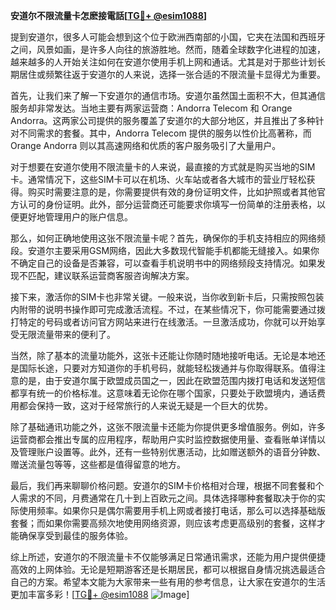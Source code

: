 **安道尔不限流量卡怎麽接電話[[TG💪+ @esim1088](https://t.me/s/esim1088)]**

提到安道尔，很多人可能会想到这个位于欧洲西南部的小国，它夹在法国和西班牙之间，风景如画，是许多人向往的旅游胜地。然而，随着全球数字化进程的加速，越来越多的人开始关注如何在安道尔使用手机上网和通话。尤其是对于那些计划长期居住或频繁往返于安道尔的人来说，选择一张合适的不限流量卡显得尤为重要。

首先，让我们来了解一下安道尔的通信市场。安道尔虽然国土面积不大，但其通信服务却非常发达。当地主要有两家运营商：Andorra Telecom 和 Orange Andorra。这两家公司提供的服务覆盖了安道尔的大部分地区，并且推出了多种针对不同需求的套餐。其中，Andorra Telecom 提供的服务以性价比高著称，而 Orange Andorra 则以其高速网络和优质的客户服务吸引了大量用户。

对于想要在安道尔使用不限流量卡的人来说，最直接的方式就是购买当地的SIM卡。通常情况下，这些SIM卡可以在机场、火车站或者各大城市的营业厅轻松获得。购买时需要注意的是，你需要提供有效的身份证明文件，比如护照或者其他官方认可的身份证明。此外，部分运营商还可能要求你填写一份简单的注册表格，以便更好地管理用户的账户信息。

那么，如何正确地使用这张不限流量卡呢？首先，确保你的手机支持相应的网络频段。安道尔主要采用GSM网络，因此大多数现代智能手机都能无缝接入。如果你不确定自己的设备是否兼容，可以查看手机说明书中的网络频段支持情况。如果发现不匹配，建议联系运营商客服咨询解决方案。

接下来，激活你的SIM卡也非常关键。一般来说，当你收到新卡后，只需按照包装内附带的说明书操作即可完成激活流程。不过，在某些情况下，你可能需要通过拨打特定的号码或者访问官方网站来进行在线激活。一旦激活成功，你就可以开始享受无限流量带来的便利了。

当然，除了基本的流量功能外，这张卡还能让你随时随地接听电话。无论是本地还是国际长途，只要对方知道你的手机号码，就能轻松拨通并与你取得联系。值得注意的是，由于安道尔属于欧盟成员国之一，因此在欧盟范围内拨打电话和发送短信都享有统一的价格标准。这意味着无论你在哪个国家，只要处于欧盟境内，通话费用都会保持一致，这对于经常旅行的人来说无疑是一个巨大的优势。

除了基础通讯功能之外，这张不限流量卡还能为你提供更多增值服务。例如，许多运营商都会推出专属的应用程序，帮助用户实时监控数据使用量、查看账单详情以及管理账户设置等。此外，还有一些特别优惠活动，比如赠送额外的语音分钟数、赠送流量包等等，这些都是值得留意的地方。

最后，我们再来聊聊价格问题。安道尔的SIM卡价格相对合理，根据不同套餐和个人需求的不同，月费通常在几十到上百欧元之间。具体选择哪种套餐取决于你的实际使用频率。如果你只是偶尔需要用手机上网或者接打电话，那么可以选择基础版套餐；而如果你需要高频次地使用网络资源，则应该考虑更高级别的套餐，这样才能确保享受到最佳的服务体验。

综上所述，安道尔的不限流量卡不仅能够满足日常通讯需求，还能为用户提供便捷高效的上网体验。无论是短期游客还是长期居民，都可以根据自身情况挑选最适合自己的方案。希望本文能为大家带来一些有用的参考信息，让大家在安道尔的生活更加丰富多彩！[[TG💪+ @esim1088](https://t.me/s/esim1088) ![Image](https://i.postimg.cc/4NQfJmqS/Snipaste-2025-05-13-00-14-12.png)]